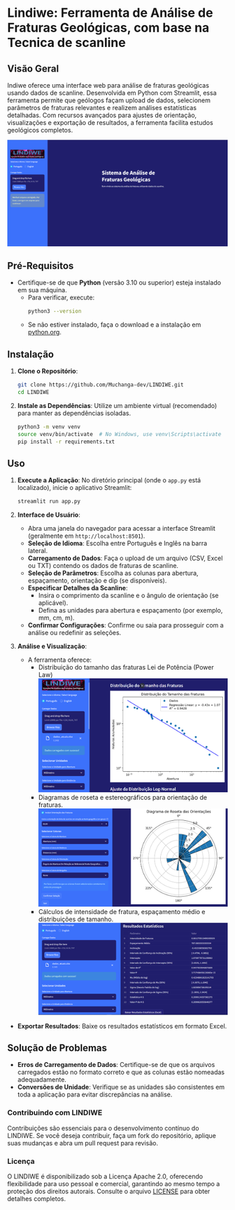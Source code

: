 
# Lindiwe: Ferramenta de Análise de Fraturas Geológicas, com base na Tecnica de scanline

## Visão Geral

Indiwe oferece uma interface web para análise de fraturas geológicas usando dados de scanline. 
Desenvolvida em Python com Streamlit, essa ferramenta permite que geólogos façam upload de dados, selecionem 
parâmetros de fraturas relevantes e realizem análises estatísticas detalhadas. Com recursos avançados para ajustes 
de orientação, visualizações e exportação de resultados, a ferramenta facilita estudos geológicos completos.

![LINDIWE](assets/output/image_0.png)

## Pré-Requisitos

- Certifique-se de que **Python** (versão 3.10 ou superior) esteja instalado em sua máquina. 
  - Para verificar, execute:
    ```bash
    python3 --version
    ```
  - Se não estiver instalado, faça o download e a instalação em [python.org](https://www.python.org/downloads/).

## Instalação

1. **Clone o Repositório**:
   ```bash
   git clone https://github.com/Muchanga-dev/LINDIWE.git
   cd LINDIWE
   ```

2. **Instale as Dependências**:
   Utilize um ambiente virtual (recomendado) para manter as dependências isoladas.
   ```bash
   python3 -m venv venv
   source venv/bin/activate  # No Windows, use venv\Scripts\activate
   pip install -r requirements.txt
   ```

## Uso

1. **Execute a Aplicação**:
   No diretório principal (onde o `app.py` está localizado), inicie o aplicativo Streamlit:
   ```bash
   streamlit run app.py
   ```

2. **Interface de Usuário**:
   - Abra uma janela do navegador para acessar a interface Streamlit (geralmente em `http://localhost:8501`).
   - **Seleção de Idioma**: Escolha entre Português e Inglês na barra lateral.
   - **Carregamento de Dados**: Faça o upload de um arquivo (CSV, Excel ou TXT) contendo os dados de fraturas de scanline.
   - **Seleção de Parâmetros**: Escolha as colunas para abertura, espaçamento, orientação e dip (se disponíveis).
   - **Especificar Detalhes da Scanline**:
     - Insira o comprimento da scanline e o ângulo de orientação (se aplicável).
     - Defina as unidades para abertura e espaçamento (por exemplo, mm, cm, m).
   - **Confirmar Configurações**: Confirme ou saia para prosseguir com a análise ou redefinir as seleções.

3. **Análise e Visualização**:
   - A ferramenta oferece:
     - Distribuição do tamanho das fraturas Lei de Potência (Power Law)
       ![LINDIWE](assets/output/image_4.png)
     - Diagramas de roseta e estereográficos para orientação de fraturas.
       ![LINDIWE](assets/output/image_2.png)
     - Cálculos de intensidade de fratura, espaçamento médio e distribuições de tamanho.
       ![LINDIWE](assets/output/image_6.png)
  - **Exportar Resultados**: Baixe os resultados estatísticos em formato Excel.
  

## Solução de Problemas

- **Erros de Carregamento de Dados**: Certifique-se de que os arquivos carregados estão no formato correto e que as colunas estão nomeadas adequadamente.
- **Conversões de Unidade**: Verifique se as unidades são consistentes em toda a aplicação para evitar discrepâncias na análise.

### Contribuindo com LINDIWE
Contribuições são essenciais para o desenvolvimento contínuo do LINDIWE. Se você deseja contribuir, faça um fork do repositório, aplique suas mudanças e abra um pull request para revisão.

### Licença
O LINDIWE é disponibilizado sob a Licença Apache 2.0, oferecendo flexibilidade para uso pessoal e comercial, garantindo ao mesmo tempo a proteção dos direitos autorais. Consulte o arquivo [LICENSE](https://github.com/Muchanga-dev/FRAMFRAT/blob/main/LICENSE.txt) para obter detalhes completos.

